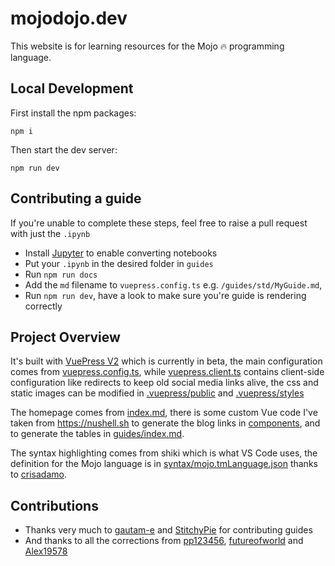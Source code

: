 # mojodojo.dev

This website is for learning resources for the Mojo 🔥 programming language.

## Local Development

First install the npm packages:

```
npm i
```

Then start the dev server:

```
npm run dev
```

## Contributing a guide

If you're unable to complete these steps, feel free to raise a pull request with just the `.ipynb`

- Install [Jupyter](https://jupyter.org/install) to enable converting notebooks
- Put your `.ipynb` in the desired folder in `guides`
- Run `npm run docs`
- Add the `md` filename to `vuepress.config.ts` e.g. `/guides/std/MyGuide.md`,
- Run `npm run dev`, have a look to make sure you're guide is rendering correctly

## Project Overview

It's built with [VuePress V2](https://v2.vuepress.vuejs.org/guide/getting-started.html) which is currently in beta, the main configuration comes from [vuepress.config.ts](vuepress.config.ts), while [vuepress.client.ts](vuepress.client.ts) contains client-side configuration like redirects to keep old social media links alive, the css and static images can be modified in [.vuepress/public](.vuepress/public) and [.vuepress/styles](.vuepress/styles)

The homepage comes from [index.md](index.md), there is some custom Vue code I've taken from <https://nushell.sh> to generate the blog links in [components](components), and to generate the tables in [guides/index.md](guides/index.md).

The syntax highlighting comes from shiki which is what VS Code uses, the definition for the Mojo language is in [syntax/mojo.tmLanguage.json](syntax/mojo.tmLanguage.json) thanks to [crisadamo](https://github.com/crisadamo/mojo-lang-syntax).

## Contributions

- Thanks very much to [gautam-e](github.com/gautam-e) and [StitchyPie](https://github.com/StitchyPie) for contributing guides
- And thanks to all the corrections from [pp123456](github.com/pp123456), [futureofworld](github.com/futureofworld) and [Alex19578](github.com/pp123456)
